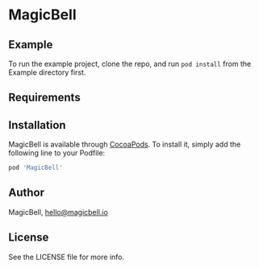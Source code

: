 # MagicBell

## Example

To run the example project, clone the repo, and run `pod install` from the Example directory first.

## Requirements

## Installation

MagicBell is available through [CocoaPods](https://cocoapods.org). To install
it, simply add the following line to your Podfile:

```ruby
pod 'MagicBell'
```

## Author

MagicBell, hello@magicbell.io

## License

See the LICENSE file for more info.

